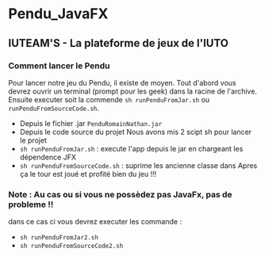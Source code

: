 # Pendu_JavaFX
## IUTEAM'S - La plateforme de jeux de l'IUTO
### Comment lancer le Pendu
Pour lancer notre jeu du Pendu, il existe de moyen. Tout d'abord vous devrez ouvrir un terminal (prompt pour les geek) dans la racine de l'archive. Ensuite executer soit la commende `sh runPenduFromJar.sh` ou `runPenduFromSourceCode.sh`.
- Depuis le fichier .jar `PenduRomainNathan.jar`
- Depuis le code source du projet
Nous avons mis 2 scipt sh pour lancer le projet
- `sh runPenduFromJar.sh` : execute l'app depuis le jar en chargeant les dépendence JFX
- `sh runPenduFromSourceCode.sh` : suprime les ancienne classe dans 
Apres ça le tour est joué et profité bien du jeu !!!

### Note : Au cas ou si vous ne possèdez pas JavaFx, pas de probleme !!
dans ce cas ci vous devrez executer les commande : 
- `sh runPenduFromJar2.sh`
- `sh runPenduFromSourceCode2.sh`
